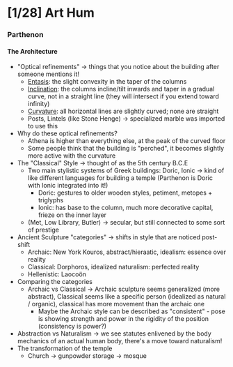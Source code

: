 # [1/28] Art Hum

### Parthenon

#### The Architecture

- "Optical refinements" $\rightarrow$ things that you notice about the building after someone mentions it!
  - <u>Entasis</u>: the slight convexity in the taper of the columns
  - <u>Inclination</u>: the columns incline/tilt inwards and taper in a gradual curve, not in a straight line (they will intersect if you extend toward infinity)
  - <u>Curvature</u>: all horizontal lines are slightly curved; none are straight
  - Posts, Lintels (like Stone Henge) $\rightarrow$ specialized marble was imported to use this
- Why do these optical refinements?
  - Athena is higher than everything else, at the peak of the curved floor
  - Some people think that the building is "perched", it becomes slightly more active with the curvature
- The "Classical" Style $\rightarrow$ thought of as the 5th century B.C.E
  - Two main stylistic systems of Greek buildings: Doric, Ionic $\rightarrow$ kind of like different languages for building a temple (Parthenon is Doric with Ionic integrated into it!)
    - Doric: gestures to older wooden styles, petiment, metopes + triglyphs
    - Ionic: has base to the column, much more decorative capital, frieze on the inner layer
  - (Met, Low Library, Butler) $\rightarrow$ secular, but still connected to some sort of prestige
- Ancient Sculpture "categories" $\rightarrow$ shifts in style that are noticed post-shift
  - Archaic: New York Kouros, abstract/hieraatic, idealism: essence over reality
  - Classical: Dorphoros, idealized naturalism: perfected reality
  - Hellenistic: Laocoön
- Comparing the categories 
  - Archaic vs Classical $\rightarrow$ Archaic sculpture seems generalized (more abstract), Classical seems like a specific person (idealized as natural / organic), classical has more movement than the archaic one
    - Maybe the Archaic style can be described as "consistent" - pose is showing strength and power in the rigidity of the position (consistency is power?)
- Abstraction vs Naturalism $\rightarrow$ we see statutes enlivened by the body mechanics of an actual human body, there's a move toward naturalism!
- The transformation of the temple
  - Church $\rightarrow$ gunpowder storage $\rightarrow$ mosque